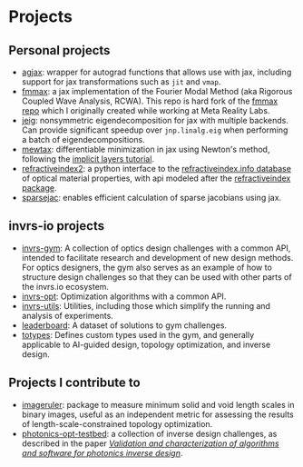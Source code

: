 # Projects

## Personal projects
- [agjax](https://github.com/mfschubert/agjax): wrapper for autograd functions that allows use with jax, including support for jax transformations such as `jit` and `vmap`.
- [fmmax](https://github.com/mfschubert/fmmax): a jax implementation of the Fourier Modal Method (aka Rigorous Coupled Wave Analysis, RCWA). This repo is hard fork of the [fmmax repo](https://github.com/facebookresearch/fmmax) which I originally created while working at Meta Reality Labs.
- [jeig](https://github.com/mfschubert/jeig): nonsymmetric eigendecomposition for jax with multiple backends. Can provide significant speedup over `jnp.linalg.eig` when performing a batch of eigendecompositions.
- [mewtax](https://github.com/mfschubert/mewtax): differentiable minimization in jax using Newton's method, following the [implicit layers tutorial](https://implicit-layers-tutorial.org/implicit_functions/).
- [refractiveindex2](https://github.com/mfschubert/refractiveindex2): a python interface to the [refractiveindex.info database](https://github.com/polyanskiy/refractiveindex.info-database) of optical material properties, with api modeled after the [refractiveindex package](https://github.com/polyanskiy/refractiveindex.info-database).
- [sparsejac](https://github.com/mfschubert/sparsejac): enables efficient calculation of sparse jacobians using jax.


## invrs-io projects
- [invrs-gym](https://github.com/invrs-io/gym): A collection of optics design challenges with a common API, intended to facilitate research and development of new design methods. For optics designers, the gym also serves as an example of how to structure design challenges so that they can be used with other parts of the invrs.io ecosystem.
- [invrs-opt](https://github.com/invrs-io/opt): Optimization algorithms with a common API.
- [invrs-utils](https://github.com/invrs-io/utils): Utilities, including those which simplify the running and analysis of experiments.
- [leaderboard](https://github.com/invrs-io/leaderboard): A dataset of solutions to gym challenges.
- [totypes](https://github.com/invrs-io/totypes): Defines custom types used in the gym, and generally applicable to AI-guided design, topology optimization, and inverse design.


## Projects I contribute to
- [imageruler](https://github.com/nanocomp/imageruler): package to measure minimum solid and void length scales in binary images, useful as an independent metric for assessing the results of length-scale-constrained topology optimization.
- [photonics-opt-testbed](https://github.com/nanocomp/photonics-opt-testbed): a collection of inverse design challenges, as described in the paper _[Validation and characterization of algorithms and software for photonics inverse design](https://opg.optica.org/josab/abstract.cfm?uri=josab-41-2-A161)_.
